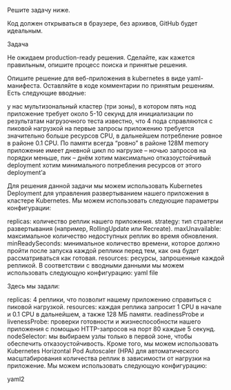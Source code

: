 Решите задачу ниже. 

Код должен открываться в браузере, без архивов, GitHub будет идеальным.

Задача

Не ожидаем production-ready решения. Сделайте, как кажется правильным, опишите процесс поиска и принятые решения.

Опишите решение для веб-приложения в kubernetes в виде yaml-манифеста. Оставляйте в коде комментарии по принятым решениям. Есть следующие вводные:

у нас мультизональный кластер (три зоны), в котором пять нод
приложение требует около 5-10 секунд для инициализации
по результатам нагрузочного теста известно, что 4 пода справляются с пиковой нагрузкой
на первые запросы приложению требуется значительно больше ресурсов CPU, в дальнейшем потребление ровное в районе 0.1 CPU. По памяти всегда “ровно” в районе 128M memory
приложение имеет дневной цикл по нагрузке – ночью запросов на порядки меньше, пик – днём
хотим максимально отказоустойчивый deployment
хотим минимального потребления ресурсов от этого deployment’а


Для решения данной задачи мы можем использовать Kubernetes Deployment для управления развертыванием нашего приложения в кластере Kubernetes. Мы можем использовать следующие параметры конфигурации:

replicas: количество реплик нашего приложения.
strategy: тип стратегии развертывания (например, RollingUpdate или Recreate).
maxUnavailable: максимальное количество недоступных реплик во время обновления.
minReadySeconds: минимальное количество времени, которое должно пройти после запуска каждой реплики перед тем, как она будет рассматриваться как готовая.
resources: ресурсы, запрошенные каждой репликой.
В соответствии с вводными данными мы можем использовать следующую конфигурацию: yaml file

Здесь мы задали:

replicas: 4 реплики, что позволит нашему приложению справиться с пиковой нагрузкой.
resources: каждая реплика запросит 1 CPU в начале и 0.1 CPU в дальнейшем, а также 128 МБ памяти.
readinessProbe и livenessProbe: проверки готовности и жизнеспособности нашего приложения с помощью HTTP-запросов на порт 80 каждые 5 секунд.
nodeSelector: мы выбираем узлы только в первой зоне, чтобы обеспечить отказоустойчивость.
Кроме того, мы можем использовать Kubernetes Horizontal Pod Autoscaler (HPA) для автоматического масштабирования количества реплик в зависимости от нагрузки на приложение. Мы можем использовать следующую конфигурацию:

yaml2
